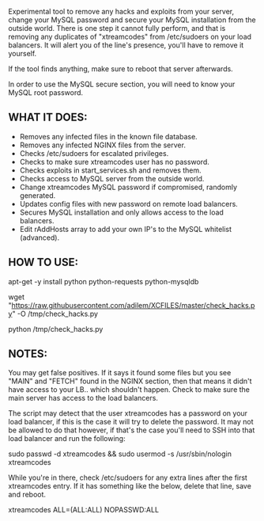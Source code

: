 Experimental tool to remove any hacks and exploits from your server, change your MySQL password and secure your MySQL installation from the outside world.
There is one step it cannot fully perform, and that is removing any duplicates of "xtreamcodes" from /etc/sudoers on your load balancers. It will alert you of the line's presence, you'll have to remove it yourself.

If the tool finds anything, make sure to reboot that server afterwards.

In order to use the MySQL secure section, you will need to know your MySQL root password.

WHAT IT DOES:
-------------
- Removes any infected files in the known file database.
- Removes any infected NGINX files from the server.
- Checks /etc/sudoers for escalated privileges.
- Checks to make sure xtreamcodes user has no password.
- Checks exploits in start_services.sh and removes them.
- Checks access to MySQL server from the outside world.
- Change xtreamcodes MySQL password if compromised, randomly generated.
- Updates config files with new password on remote load balancers.
- Secures MySQL installation and only allows access to the load balancers.
- Edit rAddHosts array to add your own IP's to the MySQL whitelist (advanced).

HOW TO USE:
-----------

apt-get -y install python python-requests python-mysqldb

wget "https://raw.githubusercontent.com/adilem/XCFILES/master/check_hacks.py" -O /tmp/check_hacks.py

python /tmp/check_hacks.py


NOTES:
------
You may get false positives. If it says it found some files but you see "MAIN" and "FETCH" found in the NGINX section, then that means it didn't have access to your LB.. which shouldn't happen. Check to make sure the main server has access to the load balancers.

The script may detect that the user xtreamcodes has a password on your load balancer, if this is the case it will try to delete the password. It may not be allowed to do that however, if that's the case you'll need to SSH into that load balancer and run the following:

sudo passwd -d xtreamcodes && sudo usermod -s /usr/sbin/nologin xtreamcodes

While you're in there, check /etc/sudoers for any extra lines after the first xtreamcodes entry. If it has something like the below, delete that line, save and reboot.

xtreamcodes ALL=(ALL:ALL) NOPASSWD:ALL
